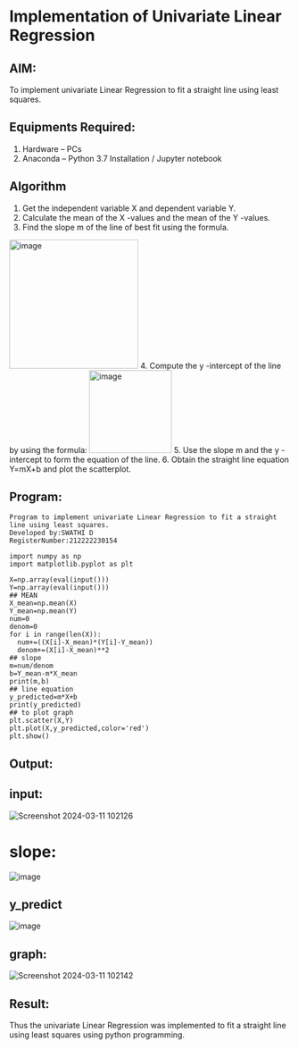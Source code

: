 # Implementation of Univariate Linear Regression
## AIM:
To implement univariate Linear Regression to fit a straight line using least squares.

## Equipments Required:
1. Hardware – PCs
2. Anaconda – Python 3.7 Installation / Jupyter notebook

## Algorithm
1. Get the independent variable X and dependent variable Y.
2. Calculate the mean of the X -values and the mean of the Y -values.
3. Find the slope m of the line of best fit using the formula. 
<img width="231" alt="image" src="https://user-images.githubusercontent.com/93026020/192078527-b3b5ee3e-992f-46c4-865b-3b7ce4ac54ad.png">
4. Compute the y -intercept of the line by using the formula:
<img width="148" alt="image" src="https://user-images.githubusercontent.com/93026020/192078545-79d70b90-7e9d-4b85-9f8b-9d7548a4c5a4.png">
5. Use the slope m and the y -intercept to form the equation of the line.
6. Obtain the straight line equation Y=mX+b and plot the scatterplot.

## Program:
```
Program to implement univariate Linear Regression to fit a straight line using least squares.
Developed by:SWATHI D
RegisterNumber:212222230154  
```
```
import numpy as np
import matplotlib.pyplot as plt

X=np.array(eval(input()))
Y=np.array(eval(input()))
## MEAN
X_mean=np.mean(X)
Y_mean=np.mean(Y)
num=0
denom=0
for i in range(len(X)):
  num+=((X[i]-X_mean)*(Y[i]-Y_mean))
  denom+=(X[i]-X_mean)**2
## slope
m=num/denom
b=Y_mean-m*X_mean
print(m,b)
## line equation
y_predicted=m*X+b
print(y_predicted)
## to plot graph
plt.scatter(X,Y)
plt.plot(X,y_predicted,color='red')
plt.show()
```

## Output:

## input:
![Screenshot 2024-03-11 102126](https://github.com/swathi22003343/Find-the-best-fit-line-using-Least-Squares-Method/assets/120440439/4ea86251-2851-475b-819f-18bd29cb764f)
# slope:
![image](https://github.com/swathi22003343/Find-the-best-fit-line-using-Least-Squares-Method/assets/120440439/1620e801-0ee4-4eab-b3ea-017be5cc1f26)

## y_predict
![image](https://github.com/swathi22003343/Find-the-best-fit-line-using-Least-Squares-Method/assets/120440439/d9c59bcc-d3ed-4002-bbd5-d5b9db8eafb1)


## graph:
![Screenshot 2024-03-11 102142](https://github.com/swathi22003343/Find-the-best-fit-line-using-Least-Squares-Method/assets/120440439/8b7b1418-84c5-4ced-accc-2063f375fce4)

## Result:
Thus the univariate Linear Regression was implemented to fit a straight line using least squares using python programming.

